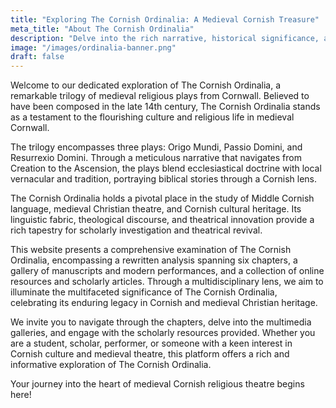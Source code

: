 ```yaml
---
title: "Exploring The Cornish Ordinalia: A Medieval Cornish Treasure"
meta_title: "About The Cornish Ordinalia"
description: "Delve into the rich narrative, historical significance, and enduring legacy of The Cornish Ordinalia, a trilogy of medieval religious plays from Cornwall."
image: "/images/ordinalia-banner.png"
draft: false
---
```


Welcome to our dedicated exploration of The Cornish Ordinalia, a remarkable trilogy of medieval religious plays from Cornwall. Believed to have been composed in the late 14th century, The Cornish Ordinalia stands as a testament to the flourishing culture and religious life in medieval Cornwall.

The trilogy encompasses three plays: Origo Mundi, Passio Domini, and Resurrexio Domini. Through a meticulous narrative that navigates from Creation to the Ascension, the plays blend ecclesiastical doctrine with local vernacular and tradition, portraying biblical stories through a Cornish lens.

The Cornish Ordinalia holds a pivotal place in the study of Middle Cornish language, medieval Christian theatre, and Cornish cultural heritage. Its linguistic fabric, theological discourse, and theatrical innovation provide a rich tapestry for scholarly investigation and theatrical revival.

This website presents a comprehensive examination of The Cornish Ordinalia, encompassing a rewritten analysis spanning six chapters, a gallery of manuscripts and modern performances, and a collection of online resources and scholarly articles. Through a multidisciplinary lens, we aim to illuminate the multifaceted significance of The Cornish Ordinalia, celebrating its enduring legacy in Cornish and medieval Christian heritage.

We invite you to navigate through the chapters, delve into the multimedia galleries, and engage with the scholarly resources provided. Whether you are a student, scholar, performer, or someone with a keen interest in Cornish culture and medieval theatre, this platform offers a rich and informative exploration of The Cornish Ordinalia.

Your journey into the heart of medieval Cornish religious theatre begins here!
